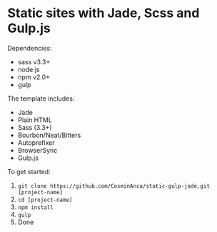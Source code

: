 Static sites with Jade, Scss and Gulp.js
========================================

Dependencies:

- sass v3.3+
- node.js
- npm v2.0+
- gulp

The template includes:

- Jade
- Plain HTML
- Sass (3.3+)
- Bourbon/Neat/Bitters
- Autoprefixer
- BrowserSync
- Gulp.js

To get started:

1. `git clone https://github.com/CosminAnca/static-gulp-jade.git [project-name]`
2. `cd [project-name]`
3. `npm install`
4. `gulp`
5. Done